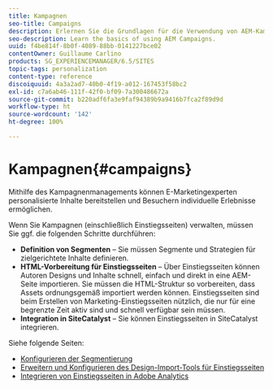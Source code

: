 ```yaml
---
title: Kampagnen
seo-title: Campaigns
description: Erlernen Sie die Grundlagen für die Verwendung von AEM-Kampagnen.
seo-description: Learn the basics of using AEM Campaigns.
uuid: f4be814f-8b0f-4089-88bb-0141227bce02
contentOwner: Guillaume Carlino
products: SG_EXPERIENCEMANAGER/6.5/SITES
topic-tags: personalization
content-type: reference
discoiquuid: 4a3a2ad7-40b0-4f19-a012-167453f58bc2
exl-id: c7a6ab46-111f-42f0-bf09-7a300486672a
source-git-commit: b220adf6fa3e9faf94389b9a9416b7fca2f89d9d
workflow-type: ht
source-wordcount: '142'
ht-degree: 100%

---
```


# Kampagnen{#campaigns}

Mithilfe des Kampagnenmanagements können E-Marketingexperten personalisierte Inhalte bereitstellen und Besuchern individuelle Erlebnisse ermöglichen.

Wenn Sie Kampagnen (einschließlich Einstiegsseiten) verwalten, müssen Sie ggf. die folgenden Schritte durchführen:

* **Definition von Segmenten** – Sie müssen Segmente und Strategien für zielgerichtete Inhalte definieren.
* **HTML-Vorbereitung für Einstiegsseiten** – Über Einstiegsseiten können Autoren Designs und Inhalte schnell, einfach und direkt in eine AEM-Seite importieren. Sie müssen die HTML-Struktur so vorbereiten, dass Assets ordnungsgemäß importiert werden können. Einstiegsseiten sind beim Erstellen von Marketing-Einstiegsseiten nützlich, die nur für eine begrenzte Zeit aktiv sind und schnell verfügbar sein müssen.
* **Integration in SiteCatalyst** – Sie können Einstiegsseiten in SiteCatalyst integrieren.

Siehe folgende Seiten:

* [Konfigurieren der Segmentierung](/help/sites-administering/campaign-segmentation.md)
* [Erweitern und Konfigurieren des Design-Import-Tools für Einstiegsseiten](/help/sites-administering/extending-the-design-importer-for-landingpages.md)
* [Integrieren von Einstiegsseiten in Adobe Analytics](/help/sites-administering/integrating-landing-pages-with-adobe-analytics.md)
